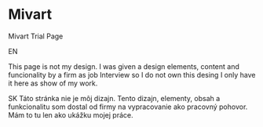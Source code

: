 # Mivart
Mivart Trial Page

EN

This page is not my design. 
I was given a design elements, content and funcionality by a firm as job Interview so I do not own this desing I only have it here as show of my work.

SK
Táto stránka nie je môj dizajn.
Tento dizajn, elementy, obsah a funkcionalitu som dostal od firmy na vypracovanie ako pracovný pohovor. Mám to tu len ako ukážku mojej práce.

